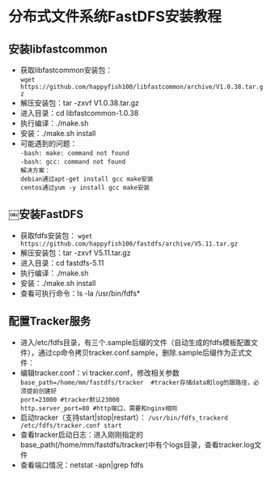 # 分布式文件系统FastDFS安装教程
##  安装libfastcommon
*   获取libfastcommon安装包：  
    `wget https://github.com/happyfish100/libfastcommon/archive/V1.0.38.tar.gz`  
* 解压安装包：tar -zxvf V1.0.38.tar.gz  
* 进入目录：cd libfastcommon-1.0.38
* 执行编译：./make.sh  
* 安装：./make.sh install  
* 可能遇到的问题：  
`-bash: make: command not found`  
`-bash: gcc: command not found`  
`解决方案：`  
`debian通过apt-get install gcc make安装`  
`centos通过yum -y install gcc make安装`  
##  ￼安装FastDFS  
* 获取fdfs安装包：
`wget https://github.com/happyfish100/fastdfs/archive/V5.11.tar.gz`  
* 解压安装包：tar -zxvf V5.11.tar.gz
* 进入目录：cd fastdfs-5.11
* 执行编译：./make.sh
* 安装：./make.sh install
* 查看可执行命令：ls -la /usr/bin/fdfs*

## 配置Tracker服务
*   进入/etc/fdfs目录，有三个.sample后缀的文件（自动生成的fdfs模板配置文件），通过cp命令拷贝tracker.conf.sample，删除.sample后缀作为正式文件：  
*   编辑tracker.conf：vi tracker.conf，修改相关参数
`base_path=/home/mm/fastdfs/tracker  #tracker存储data和log的跟路径，必须提前创建好`   
`port=23000 #tracker默认23000`  
`http.server_port=80 #http端口，需要和nginx相同`  
*   启动tracker（支持start|stop|restart）：
`/usr/bin/fdfs_trackerd /etc/fdfs/tracker.conf start`
*   查看tracker启动日志：进入刚刚指定的base_path(/home/mm/fastdfs/tracker)中有个logs目录，查看tracker.log文件
*   查看端口情况：netstat -apn|grep fdfs

